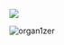 ![](https://i.imgur.com/3czH0vc.png)
<p align="left"> <img src="https://komarev.com/ghpvc/?username=organ1zer&label=Organizer%20Github%20Views&color=002b36&style=flat" alt="organ1zer" /> </p>

